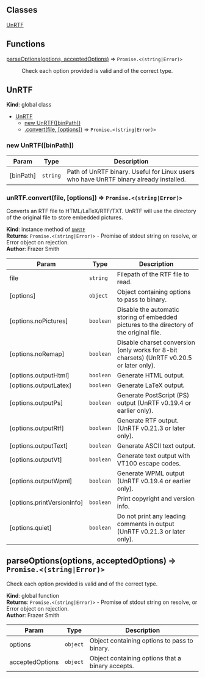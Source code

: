 ## Classes

<dl>
<dt><a href="#UnRTF">UnRTF</a></dt>
<dd></dd>
</dl>

## Functions

<dl>
<dt><a href="#parseOptions">parseOptions(options, acceptedOptions)</a> ⇒ <code>Promise.&lt;(string|Error)&gt;</code></dt>
<dd><p>Check each option provided is valid and of the correct type.</p>
</dd>
</dl>

<a name="UnRTF"></a>

## UnRTF

**Kind**: global class

-   [UnRTF](#UnRTF)
    -   [new UnRTF([binPath])](#new_UnRTF_new)
    -   [.convert(file, [options])](#UnRTF+convert) ⇒ <code>Promise.&lt;(string\|Error)&gt;</code>

<a name="new_UnRTF_new"></a>

### new UnRTF([binPath])

| Param     | Type                | Description                                                                           |
| --------- | ------------------- | ------------------------------------------------------------------------------------- |
| [binPath] | <code>string</code> | Path of UnRTF binary. Useful for Linux users who have UnRTF binary already installed. |

<a name="UnRTF+convert"></a>

### unRTF.convert(file, [options]) ⇒ <code>Promise.&lt;(string\|Error)&gt;</code>

Converts an RTF file to HTML/LaTeX/RTF/TXT.
UnRTF will use the directory of the original file to store embedded pictures.

**Kind**: instance method of [<code>UnRTF</code>](#UnRTF)  
**Returns**: <code>Promise.&lt;(string\|Error)&gt;</code> - Promise of stdout string on resolve, or Error object on rejection.  
**Author**: Frazer Smith

| Param                      | Type                 | Description                                                                               |
| -------------------------- | -------------------- | ----------------------------------------------------------------------------------------- |
| file                       | <code>string</code>  | Filepath of the RTF file to read.                                                         |
| [options]                  | <code>object</code>  | Object containing options to pass to binary.                                              |
| [options.noPictures]       | <code>boolean</code> | Disable the automatic storing of embedded pictures to the directory of the original file. |
| [options.noRemap]          | <code>boolean</code> | Disable charset conversion (only works for 8-bit charsets) (UnRTF v0.20.5 or later only). |
| [options.outputHtml]       | <code>boolean</code> | Generate HTML output.                                                                     |
| [options.outputLatex]      | <code>boolean</code> | Generate LaTeX output.                                                                    |
| [options.outputPs]         | <code>boolean</code> | Generate PostScript (PS) output (UnRTF v0.19.4 or earlier only).                          |
| [options.outputRtf]        | <code>boolean</code> | Generate RTF output. (UnRTF v0.21.3 or later only).                                       |
| [options.outputText]       | <code>boolean</code> | Generate ASCII text output.                                                               |
| [options.outputVt]         | <code>boolean</code> | Generate text output with VT100 escape codes.                                             |
| [options.outputWpml]       | <code>boolean</code> | Generate WPML output (UnRTF v0.19.4 or earlier only).                                     |
| [options.printVersionInfo] | <code>boolean</code> | Print copyright and version info.                                                         |
| [options.quiet]            | <code>boolean</code> | Do not print any leading comments in output (UnRTF v0.21.3 or later only).                |

<a name="parseOptions"></a>

## parseOptions(options, acceptedOptions) ⇒ <code>Promise.&lt;(string\|Error)&gt;</code>

Check each option provided is valid and of the correct type.

**Kind**: global function  
**Returns**: <code>Promise.&lt;(string\|Error)&gt;</code> - Promise of stdout string on resolve, or Error object on rejection.  
**Author**: Frazer Smith

| Param           | Type                | Description                                      |
| --------------- | ------------------- | ------------------------------------------------ |
| options         | <code>object</code> | Object containing options to pass to binary.     |
| acceptedOptions | <code>object</code> | Object containing options that a binary accepts. |
